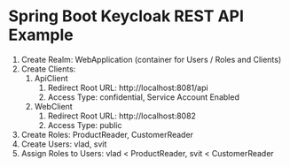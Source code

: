 # Spring Boot Keycloak REST API Example

1. Create Realm: WebApplication (container for Users / Roles and Clients)
1. Create Clients:
    1. ApiClient
        1. Redirect Root URL: http://localhost:8081/api
        1. Access Type: confidential, Service Account Enabled
    1. WebClient
        1. Redirect Root URL: http://localhost:8082
        1. Access Type: public
1. Create Roles: ProductReader, CustomerReader
1. Create Users: vlad, svit
1. Assign Roles to Users: vlad < ProductReader, svit < CustomerReader
